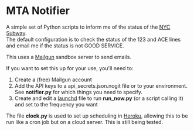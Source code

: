 # MTA Notifier

A simple set of Python scripts to inform me of the status of the [NYC Subway](http://www.mta.info/).   
The default configuration is to check the status of the 123 and ACE lines and email me 
if the status is not GOOD SERVICE.

This uses a [Mailgun](https://mailgun.com) sandbox server to send emails. 

If you want to set this up for your use, you'll need to:

1. Create a (free) Mailgun account
2. Add the API keys to a api_secrets.json.nogit file or to your environment. 
See **notifier.py** for which things you need to specify.
3. Create and edit a [launchd](http://launchd.info/) file to run **run_now.py** (or a script calling it) 
and set to the frequency you want

The file **clock.py** is used to set up scheduling in [Heroku](http://www.heroku.com), 
allowing this to be run like a cron job but on a cloud server. This is still being tested.